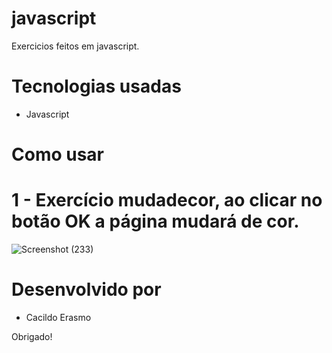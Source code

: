 # javascript
Exercicios feitos em javascript.

# Tecnologias usadas
* Javascript

# Como usar
# 1 - Exercício mudadecor, ao clicar no botão OK a página mudará de cor.
![Screenshot (233)](https://user-images.githubusercontent.com/71551874/132049315-ce510255-99f5-4ed9-a31e-41fa1a09d17d.png)

# Desenvolvido por
 * Cacildo Erasmo

Obrigado!
